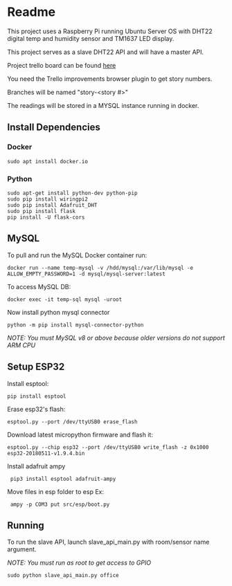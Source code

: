 # Readme

This project uses a Raspberry Pi running Ubuntu Server OS 
with DHT22 digital temp and humidity sensor and TM1637 LED display.

This project serves as a slave DHT22 API and will have a master API.

Project trello board can be found [here](https://trello.com/b/IbhfP8vr/py-temp)

You need the Trello improvements browser plugin to get story numbers.

Branches will be named "story-<story #>"

The readings will be stored in a MYSQL instance running in docker.

## Install Dependencies

### Docker

```$xslt
sudo apt install docker.io
```

### Python 

```$xslt
sudo apt-get install python-dev python-pip
sudo pip install wiringpi2
sudo pip install Adafruit_DHT
sudo pip install flask
pip install -U flask-cors
```

## MySQL

To pull and run the MySQL Docker container run:

```$xslt
docker run --name temp-mysql -v /hdd/mysql:/var/lib/mysql -e ALLOW_EMPTY_PASSWORD=1 -d mysql/mysql-server:latest
```

To access MySQL DB: 

```$xslt
docker exec -it temp-sql mysql -uroot
```

Now install python mysql connector

```$xslt
python -m pip install mysql-connector-python 
```

_*NOTE: You must MySQL v8 or above because older versions do not support ARM CPU*_

## Setup ESP32

Install esptool:

```$xslt
pip install esptool
```

Erase esp32's flash:

```$xslt
esptool.py --port /dev/ttyUSB0 erase_flash
```

Download latest micropython firmware and flash it:

```$xslt
esptool.py --chip esp32 --port /dev/ttyUSB0 write_flash -z 0x1000 esp32-20180511-v1.9.4.bin
```

Install adafruit ampy

```
 pip3 install esptool adafruit-ampy
```

Move files in esp folder to esp Ex:

```
 ampy -p COM3 put src/esp/boot.py
```

## Running

To run the slave API, launch slave_api_main.py with room/sensor name argument.

_*NOTE: You must run as root to get access to GPIO*_

```$xslt
sudo python slave_api_main.py office
```
